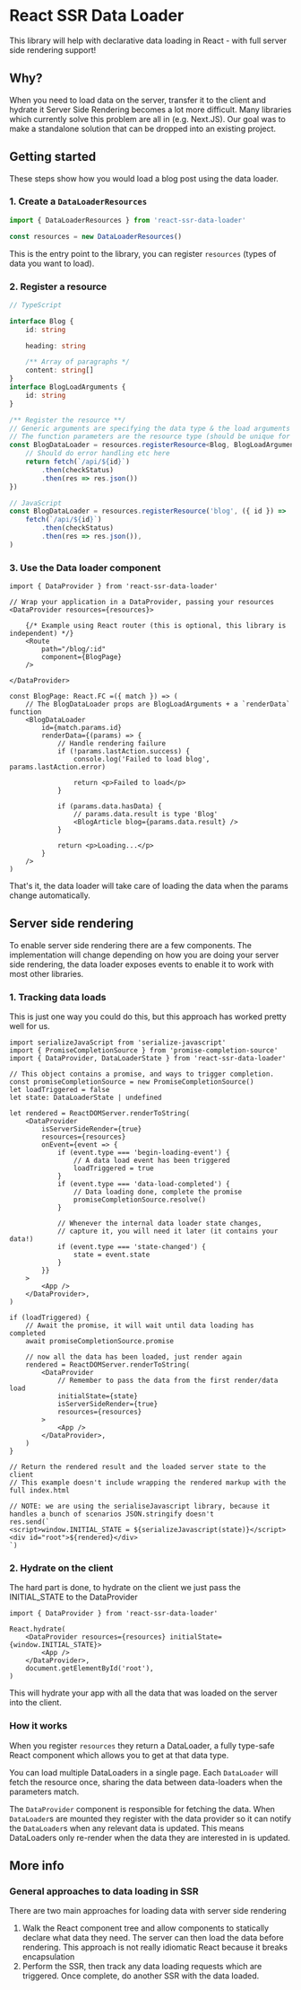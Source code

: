# React SSR Data Loader

​​This library will help with declarative data loading in React - with full server side rendering support!

## Why?

When you need to load data on the server, transfer it to the client and hydrate it Server Side Rendering becomes a lot more difficult. Many libraries which currently solve this problem are all in (e.g. Next.JS). Our goal was to make a standalone solution that can be dropped into an existing project.

## Getting started

These steps show how you would load a blog post using the data loader.

### 1. Create a `DataLoaderResources`

```ts
import { DataLoaderResources } from 'react-ssr-data-loader'

const resources = new DataLoaderResources()
```

This is the entry point to the library, you can register `resources` (types of data you want to load).

### 2. Register a resource

```ts
// TypeScript

interface Blog {
    id: string

    heading: string

    /** Array of paragraphs */
    content: string[]
}
interface BlogLoadArguments {
    id: string
}

/** Register the resource **/
// Generic arguments are specifying the data type & the load arguments
// The function parameters are the resource type (should be unique for each resource), and a function to load the data
const BlogDataLoader = resources.registerResource<Blog, BlogLoadArguments>('blog', ({ id }) => {
    // Should do error handling etc here
    return fetch(`/api/${id}`)
        .then(checkStatus)
        .then(res => res.json())
})

// JavaScript
const BlogDataLoader = resources.registerResource('blog', ({ id }) =>
    fetch(`/api/${id}`)
        .then(checkStatus)
        .then(res => res.json()),
)
```

### 3. Use the Data loader component

```tsx
import { DataProvider } from 'react-ssr-data-loader'

// Wrap your application in a DataProvider, passing your resources
<DataProvider resources={resources}>

    {/* Example using React router (this is optional, this library is independent) */}
    <Route
        path="/blog/:id"
        component={BlogPage}
    />

</DataProvider>

const BlogPage: React.FC =({ match }) => (
    // The BlogDataLoader props are BlogLoadArguments + a `renderData` function
    <BlogDataLoader
        id={match.params.id}
        renderData={(params) => {
            // Handle rendering failure
            if (!params.lastAction.success) {
                console.log('Failed to load blog', params.lastAction.error)

                return <p>Failed to load</p>
            }

            if (params.data.hasData) {
                // params.data.result is type 'Blog'
                <BlogArticle blog={params.data.result} />
            }

            return <p>Loading...</p>
        }
    />
)
```

That's it, the data loader will take care of loading the data when the params change automatically.

## Server side rendering

To enable server side rendering there are a few components. The implementation will change depending on how you are doing your server side rendering, the data loader exposes events to enable it to work with most other libraries.

### 1. Tracking data loads

This is just one way you could do this, but this approach has worked pretty well for us.

```tsx
import serializeJavaScript from 'serialize-javascript'
import { PromiseCompletionSource } from 'promise-completion-source'
import { DataProvider, DataLoaderState } from 'react-ssr-data-loader'

// This object contains a promise, and ways to trigger completion.
const promiseCompletionSource = new PromiseCompletionSource()
let loadTriggered = false
let state: DataLoaderState | undefined

let rendered = ReactDOMServer.renderToString(
    <DataProvider
        isServerSideRender={true}
        resources={resources}
        onEvent={event => {
            if (event.type === 'begin-loading-event') {
                // A data load event has been triggered
                loadTriggered = true
            }
            if (event.type === 'data-load-completed') {
                // Data loading done, complete the promise
                promiseCompletionSource.resolve()
            }

            // Whenever the internal data loader state changes,
            // capture it, you will need it later (it contains your data!)
            if (event.type === 'state-changed') {
                state = event.state
            }
        }}
    >
        <App />
    </DataProvider>,
)

if (loadTriggered) {
    // Await the promise, it will wait until data loading has completed
    await promiseCompletionSource.promise

    // now all the data has been loaded, just render again
    rendered = ReactDOMServer.renderToString(
        <DataProvider
            // Remember to pass the data from the first render/data load
            initialState={state}
            isServerSideRender={true}
            resources={resources}
        >
            <App />
        </DataProvider>,
    )
}

// Return the rendered result and the loaded server state to the client
// This example doesn't include wrapping the rendered markup with the full index.html

// NOTE: we are using the serialiseJavascript library, because it handles a bunch of scenarios JSON.stringify doesn't
res.send(`
<script>window.INITIAL_STATE = ${serializeJavascript(state)}</script>
<div id="root">${rendered}</div>
`)
```

### 2. Hydrate on the client

The hard part is done, to hydrate on the client we just pass the INITIAL_STATE to the DataProvider

```tsx
import { DataProvider } from 'react-ssr-data-loader'

React.hydrate(
    <DataProvider resources={resources} initialState={window.INITIAL_STATE}>
        <App />
    </DataProvider>,
    document.getElementById('root'),
)
```

This will hydrate your app with all the data that was loaded on the server into the client.

### How it works

When you register `resources` they return a DataLoader, a fully type-safe React component which allows you to get at that data type.

You can load multiple DataLoaders in a single page. Each `DataLoader` will fetch the resource once, sharing the data between data-loaders when the parameters match.

​​The `DataProvider` component  is responsible for fetching the data. When `DataLoader`s are mounted they register with the data provider so it can notify the `DataLoader`s when any relevant data is updated. This means DataLoaders only re-render when the data they are interested in is updated.

## More info

### General approaches to data loading in SSR

There are two main approaches for loading data with server side rendering

1. Walk the React component tree and allow components to statically declare what data they need. The server can then load the data before rendering. This approach is not really idiomatic React because it breaks encapsulation
2. Perform the SSR, then track any data loading requests which are triggered. Once complete, do another SSR with the data loaded.
